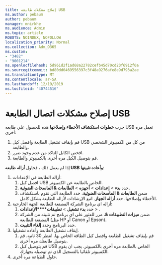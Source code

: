 ```yaml
---
title: إصلاح مشكلات طابعه USB
ms.author: pebaum
author: pebaum
manager: mnirkhe
ms.audience: Admin
ms.topic: article
ROBOTS: NOINDEX, NOFOLLOW
localization_priority: Normal
ms.collection: Adm_O365
ms.custom:
- "3482"
- "9001214"
ms.openlocfilehash: 5d961d2f1ad68a22782cefb45d70cd23f6912f0a
ms.sourcegitcommit: bd80dd0469556397c3f48a9276afe8e9d793a2ae
ms.translationtype: MT
ms.contentlocale: ar-SA
ms.lasthandoff: 12/19/2019
ms.locfileid: "40744516"
---
```

# <a name="fix-usb-printer-connection-issues"></a>إصلاح مشكلات اتصال الطابعة USB

جرب **خطوات استكشاف الأخطاء وإصلاحها** هذه للحصول علي طابعه USB تعمل مره أخرى:

1. قم بإيقاف تشغيل الطابعة وافصل كبل USB من كل من الكمبيوتر الشخصي والطابعة.
2. افحص الكابل للتاكد من عدم وجود ضرر.
3. قم بتوصيل الكبل مره أخرى بالكمبيوتر والطابعة.

إذا لم يعمل ذلك ، فحاول **أزاله طابعه USB وأعاده تثبيتها**:

1. أزاله الطابعة في الإعدادات:
    1. افصل كبل USB الخاص بالطابعة عن الكمبيوتر.
    2. حدد **بدء** > **إعدادات** > **أجهزه** > **الطابعات & الماسحات الضوئية**.
    3. ضمن **الطابعات & الماسحات الضوئية**، حدد الطابعة التي تقوم باستكشاف الأخطاء وإصلاحها. حدد **أزاله الجهاز**. اتبع الإرشادات لأزاله الطابعة بشكل كامل.
2. أزاله اي برنامج الشركة المصنعة للطابعة الجهة الخارجية:
    1. حدد **بدء تشغيل** > **تطبيقات****الإعدادات** > .
    2. ضمن **ميزات التطبيقات &**، مرر للعثور علي اي برنامج تم تثبيته من الشركة المصنعة للطابعة (مثل HP أو Canon أو Epson).
    3. حدد البرنامج وحدد **إلغاء التثبيت**.
3. إيقاف تشغيل الطابعة وأعاده تشغيلها.<br>
    1. قم بإيقاف تشغيل الطابعة وافصل كبل الطاقة الخاص بها. انتظر 30 ثانيه. قم بتوصيل طابعتك مره أخرى.
    2. قم بتوصيل كبل USB الخاص بالطابعة مره أخرى بالكمبيوتر. يجب ان يقوم الكمبيوتر تلقائيا بالتسجيل الذي تم توصيله بجهازك.
4. حاول الطباعة مره أخرى.